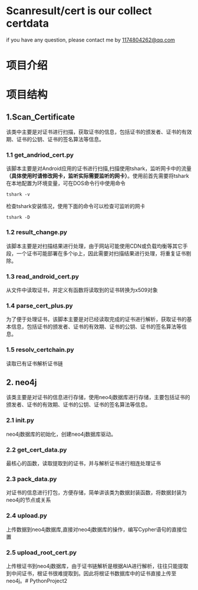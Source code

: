 # Scanresult/cert is our collect certdata

if you have any question, please contact me by 1174804262@qq.com

# 项目介绍

# 项目结构
## 1.Scan_Certificate
该类中主要是对证书进行扫描，获取证书的信息，包括证书的颁发者、证书的有效期、证书的公钥、证书的签名算法等信息。
### 1.1 get_andriod_cert.py
该脚本主要是对Android应用的证书进行扫描,扫描使用tshark，监听网卡中的流量 **（具体使用时请修改网卡，监听实际需要监听的网卡）**。使用前首先需要将tshark在本地配置为环境变量，可在DOS命令行中使用命令
```angular2html
tshark -v
```
检查tshark安装情况，使用下面的命令可以检查可监听的网卡
```angular2html
tshark -D
```
### 1.2 result_change.py
该脚本主要是对扫描结果进行处理，由于网站可能使用CDN或负载均衡等其它手段，一个证书可能部署在多个ip上，因此需要对扫描结果进行处理，将重复证书剔除。

### 1.3 read_android_cert.py
从文件中读取证书，并定义有函数将读取到的证书转换为x509对象

### 1.4 parse_cert_plus.py
为了便于处理证书，该脚本主要是对已经读取完成的证书进行解析，获取证书的基本信息，包括证书的颁发者、证书的有效期、证书的公钥、证书的签名算法等信息。

### 1.5 resolv_certchain.py
读取已有证书解析证书链

## 2. neo4j
该类主要是对证书的信息进行存储，使用neo4j数据库进行存储，主要包括证书的颁发者、证书的有效期、证书的公钥、证书的签名算法等信息。

### 2.1 __init.py__
neo4j数据库的初始化，创建neo4j数据库驱动。

### 2.2 get_cert_data.py
最核心的函数，读取提取到的证书，并与解析证书进行相连处理证书

### 2.3 pack_data.py
对证书的信息进行打包，方便存储，简单讲该类为数据封装函数，将数据封装为neo4j的节点或关系

### 2.4 upload.py
上传数据到neo4j数据库,直接对neo4j数据库的操作，编写Cypher语句的直接位置

### 2.5 upload_root_cert.py
上传根证书到neo4j数据库，由于证书链解析是根据AIA进行解析，往往只能提取到中间证书，根证书很难提取到。因此将根证书数据库中的证书直接上传至neo4j。# PythonProject2
